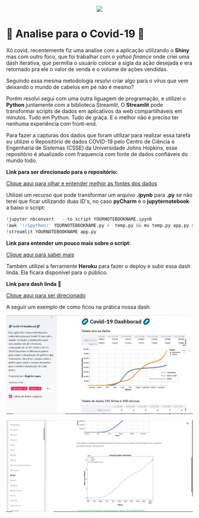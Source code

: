 <p align="center"> 
<img src="https://media.giphy.com/media/JRsY1oIVA7IetTkKVO/giphy.gif">
</p>


# 🦠 Analise para o Covid-19 🦠

Xó covid, recentemente fiz uma analise com a aplicação utilizando o **Shiny** mas com outro foco, que foi trabalhar com o *yahoo finance* onde criei uma dash iterativa, que permitia o usuário colocar a sigla da ação desejada e era retornado pra ele o valor de venda e o volume de ações vendidas.

Seguindo essa mesma metodologia resolvi criar algo para o vírus que vem deixando o mundo de cabelos em pé não é mesmo?

Porém resolvi segui com uma outra liguagem de programação, e utilizei o **Python** juntamente com a biblioteca Streamlit, O **Streamlit** pode transformar scripts de dados em aplicativos da web compartilháveis ​​em minutos. Tudo em Python. Tudo de graça. E o melhor não é preciso ter nenhuma experiência com front-end. 

Para fazer a capturas dos dados que foram utilizar para realizar essa tarefa eu utilizei o Repositório de dados COVID-19 pelo Centro de Ciência e Engenharia de Sistemas (CSSE) da Universidade Johns Hopkins, esse repositório é atualizado com fraquencia com fonte de dados confiáveis do mundo todo.

**Link para ser direcionado para o repositório:**

[Clique aqui para olhar e entender melhor as fontes dos dados](https://github.com/CSSEGISandData/COVID-19)

Utilizei um recurso que pode transformar um arquivo **.ipynb** para **.py** se não terei que ficar utilizando duas ID's, no caso **pyCharm** e o **jupyternotebook** a baixo o script:

```python
!jupyter nbconvert   --to script YOURNOTEBOOKNAME.ipynb
!awk '!/ipython/' YOURNOTEBOOKNAME.py >  temp.py && mv temp.py app.py && rm YOURNOTEBOOKNAME.py
!streamlit YOURNOTEBOOKNAME app.py
```
**Link para entender um pouco mais sobre o script:**

[Clique aqui para saber mais](https://github.com/ChristianFJung/NotebookToWebApp/blob/master/article.md)

Também utilizei a ferramente **Heroku** para fazer o deploy e subir essa dash linda. Ela ficara disponível para o público.

**Link para dash linda 🦠**

[Clique aqui para ser direcionado](https://covid-mundial.herokuapp.com/)

A seguir um exemplo de como ficou na prática nossa dash:

<p align="center"> 
<img src="fotos/foto_grafico.jpeg">
</p>

<p align="center"> 
<img src="fotos/foto_forecast.png">
</p>
